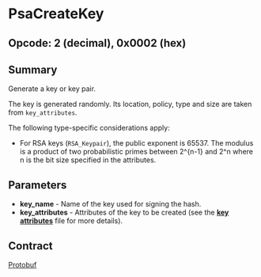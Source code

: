 <!--
  -- Copyright (c) 2019, Arm Limited, All Rights Reserved
  -- SPDX-License-Identifier: Apache-2.0
  --
  -- Licensed under the Apache License, Version 2.0 (the "License"); you may
  -- not use this file except in compliance with the License.
  -- You may obtain a copy of the License at
  --
  -- http://www.apache.org/licenses/LICENSE-2.0
  --
  -- Unless required by applicable law or agreed to in writing, software
  -- distributed under the License is distributed on an "AS IS" BASIS, WITHOUT
  -- WARRANTIES OR CONDITIONS OF ANY KIND, either express or implied.
  -- See the License for the specific language governing permissions and
  -- limitations under the License.
--->
# PsaCreateKey

## Opcode: 2 (decimal), 0x0002 (hex)

## Summary

Generate a key or key pair.

The key is generated randomly. Its location, policy, type and size are taken from `key_attributes`.

The following type-specific considerations apply:

* For RSA keys (`RSA_Keypair`), the public exponent is 65537. The modulus is a product of two probabilistic primes between 2^{n-1} and 2^n where n is the bit size specified in the attributes.

## Parameters

* **key_name** - Name of the key used for signing the hash.
* **key_attributes** - Attributes of the key to be created (see the [**key attributes**](/key_attributes.md) file for more details).

## Contract

[Protobuf](https://github.com/parallaxsecond/parsec-operations/blob/master/protobuf/create_key.proto)
